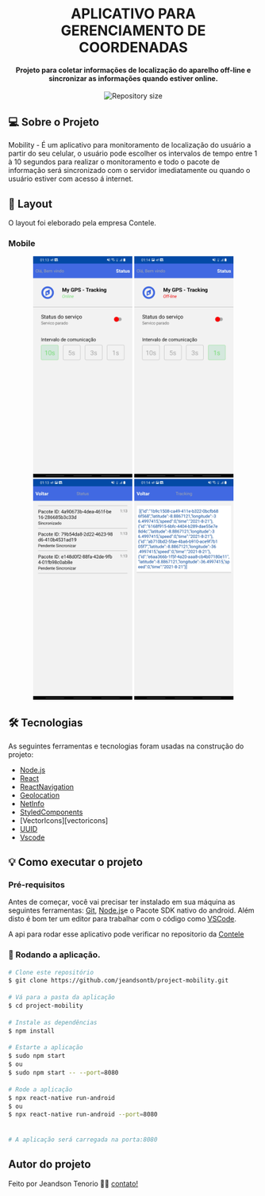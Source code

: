 <h1 align="center">
    APLICATIVO PARA GERENCIAMENTO DE COORDENADAS
</h1>

<h4 align="center"> 
	Projeto para coletar informações de localização do aparelho off-line e sincronizar as informações quando estiver online. 
</h4>

<p align="center">

  <img alt="Repository size" src="https://img.shields.io/static/v1?label=Last%20commit&message=September&color=yellowgreen&style=for-the-badge&logo=Slack">
</p>

## 💻 Sobre o Projeto

Mobility - É um aplicativo para monitoramento de localização do usuário a partir do seu celular, o usuário pode escolher os intervalos de tempo entre 1 à 10 segundos para realizar o monitoramento e todo o pacote de informação será sincronizado com o servidor imediatamente ou quando o usuário estiver com acesso á internet.

## 🎨 Layout

O layout foi eleborado pela empresa Contele.


### Mobile

<p align="center">
  <img alt="Mobility" title="#Mobility" src="https://raw.githubusercontent.com/jeandsontb/project-mobility/main/assets/Screenshot_20210921-011312_Mobility.jpg" width="200px">

  <img alt="Mobility" title="#Mobility" src="https://raw.githubusercontent.com/jeandsontb/project-mobility/main/assets/Screenshot_20210921-011408_Mobility.jpg" width="200px">

  <img alt="Mobility" title="#Mobility" src="https://raw.githubusercontent.com/jeandsontb/project-mobility/main/assets/Screenshot_20210921-011353_Mobility.jpg" width="200px">

  <img alt="Mobility" title="#Mobility" src="https://raw.githubusercontent.com/jeandsontb/project-mobility/main/assets/Screenshot_20210921-011428_Mobility.jpg" width="200px">
</p>

## 🛠 Tecnologias

As seguintes ferramentas e tecnologias foram usadas na construção do projeto:

- [Node.js][nodejs]
- [React][reactjs]
- [ReactNavigation][reactnavigation]
- [Geolocation][geolocation]
- [NetInfo][netinfo]
- [StyledComponents][styledcomponents]
- [VectorIcons][vectoricons]
- [UUID][uuid]
- [Vscode][vscode]

## 💡 Como executar o projeto

### Pré-requisitos

Antes de começar, você vai precisar ter instalado em sua máquina as seguintes ferramentas:
[Git](https://git-scm.com), [Node.js][nodejs]e o Pacote SDK nativo do android. 
Além disto é bom ter um editor para trabalhar com o código como [VSCode][vscode].

A api para rodar esse aplicativo pode verificar no repositorio da [Contele][contele] 

### 🧭 Rodando a aplicação.

```bash
# Clone este repositório
$ git clone https://github.com/jeandsontb/project-mobility.git

# Vá para a pasta da aplicação 
$ cd project-mobility

# Instale as dependências
$ npm install

# Estarte a aplicação 
$ sudo npm start 
$ ou 
$ sudo npm start -- --port=8080

# Rode a aplicação
$ npx react-native run-android 
$ ou 
$ npx react-native run-android --port=8080


# A aplicação será carregada na porta:8080

```

## Autor do projeto

Feito por Jeandson Tenorio 👋🏽 [contato!](https://www.linkedin.com/in/jeandson/)

[nodejs]: https://nodejs.org/
[reactjs]: https://reactjs.org
[reactnavigation]: https://reactnavigation.org/
[geolocation]: https://github.com/react-native-geolocation/react-native-geolocation
[netinfo]: https://github.com/react-native-netinfo/react-native-netinfo
[styledcomponents]: https://styled-components.com
[vectoricon]: https://github.com/oblador/react-native-vector-icons
[uuid]: https://www.npmjs.com/package/react-native-uuid
[vscode]: https://code.visualstudio.com/
[contele]: https://github.com/contele/cntl-test/tree/master/react-native